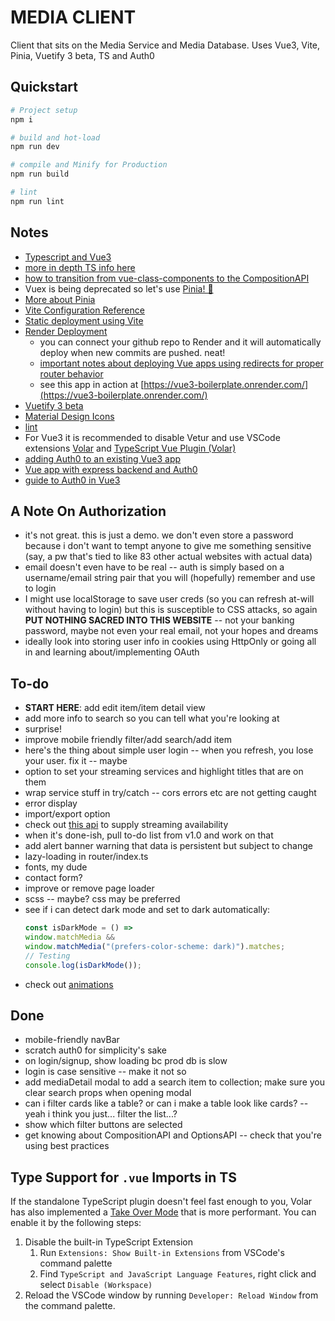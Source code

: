 # MEDIA CLIENT

Client that sits on the Media Service and Media Database. Uses Vue3, Vite, Pinia, Vuetify 3 beta, TS and Auth0

## Quickstart

```sh
# Project setup
npm i

# build and hot-load
npm run dev

# compile and Minify for Production
npm run build

# lint
npm run lint
```

## Notes
* [Typescript and Vue3](https://vuejs.org/guide/typescript/overview.html)
* [more in depth TS info here](https://blog.logrocket.com/how-to-use-vue-3-typescript/)
* [how to transition from vue-class-components to the CompositionAPI](https://levelup.gitconnected.com/from-vue-class-component-to-composition-api-ef3c3dd5fdda)
* Vuex is being deprecated so let's use [Pinia! 🍍](https://pinia.vuejs.org/core-concepts/)
* [More about Pinia](https://www.vuemastery.com/blog/advantages-of-pinia-vs-vuex/)
* [Vite Configuration Reference](https://vitejs.dev/config/)
* [Static deployment using Vite](https://vitejs.dev/guide/static-deploy.html)
* [Render Deployment](https://dashboard.render.com/)
    - you can connect your github repo to Render and it will automatically deploy when new commits are pushed. neat!
    - [important notes about deploying Vue apps using redirects for proper router behavior](https://render.com/docs/deploy-vue-js)
    - see this app in action at [https://vue3-boilerplate.onrender.com/](https://vue3-boilerplate.onrender.com/)
* [Vuetify 3 beta](https://next.vuetifyjs.com/en/)
* [Material Design Icons](https://materialdesignicons.com/)
* [lint](https://eslint.org/)
* For Vue3 it is recommended to disable Vetur and use VSCode extensions [Volar](https://marketplace.visualstudio.com/items?itemName=Vue.volar) and [TypeScript Vue Plugin (Volar)](https://marketplace.visualstudio.com/items?itemName=Vue.vscode-typescript-vue-plugin)
* [adding Auth0 to an existing Vue3 app](https://developer.auth0.com/resources/guides/spa/vue/basic-authentication)
* [Vue app with express backend and Auth0](https://auth0.com/blog/how-to-make-secure-http-requests-with-vue-and-express/)
* [guide to Auth0 in Vue3](https://developer.auth0.com/resources/code-samples/full-stack/hello-world/basic-access-control/spa/vue-javascript-with-composition-api/express-typescript)

## A Note On Authorization
* it's not great. this is just a demo. we don't even store a password because i don't want to tempt anyone to give me something sensitive (say, a pw that's tied to like 83 other actual websites with actual data)
* email doesn't even have to be real -- auth is simply based on a username/email string pair that you will (hopefully) remember and use to login
* I might use localStorage to save user creds (so you can refresh at-will without having to login) but this is susceptible to CSS attacks, so again **PUT NOTHING SACRED INTO THIS WEBSITE** -- not your banking password, maybe not even your real email, not your hopes and dreams
* ideally look into storing user info in cookies using HttpOnly or going all in and learning about/implementing OAuth


## To-do
* **START HERE**: add edit item/item detail view
* add more info to search so you can tell what you're looking at
* surprise!
* improve mobile friendly filter/add search/add item
* here's the thing about simple user login -- when you refresh, you lose your user. fix it -- maybe
* option to set your streaming services and highlight titles that are on them
* wrap service stuff in try/catch -- cors errors etc are not getting caught
* error display
* import/export option
* check out [this api](https://rapidapi.com/movie-of-the-night-movie-of-the-night-default/api/streaming-availability) to supply streaming availability
* when it's done-ish, pull to-do list from v1.0 and work on that
* add alert banner warning that data is persistent but subject to change
* lazy-loading in router/index.ts
* fonts, my dude
* contact form?
* improve or remove page loader
* scss -- maybe? css may be preferred
* see if i can detect dark mode and set to dark automatically:
    ```js
    const isDarkMode = () =>
    window.matchMedia &&
    window.matchMedia("(prefers-color-scheme: dark)").matches;
    // Testing
    console.log(isDarkMode());
    ```
* check out [animations](https://vuejs.org/guide/extras/animation.html#class-based-animations)

## Done
* mobile-friendly navBar
* scratch auth0 for simplicity's sake
* on login/signup, show loading bc prod db is slow
* login is case sensitive -- make it not so
* add mediaDetail modal to add a search item to collection; make sure you clear search props when opening modal
* can i filter cards like a table? or can i make a table look like cards? -- yeah i think you just... filter the list...?
* show which filter buttons are selected
* get knowing about CompositionAPI and OptionsAPI -- check that you're using best practices


## Type Support for `.vue` Imports in TS
If the standalone TypeScript plugin doesn't feel fast enough to you, Volar has also implemented a [Take Over Mode](https://github.com/johnsoncodehk/volar/discussions/471#discussioncomment-1361669) that is more performant. You can enable it by the following steps:

1. Disable the built-in TypeScript Extension
    1) Run `Extensions: Show Built-in Extensions` from VSCode's command palette
    2) Find `TypeScript and JavaScript Language Features`, right click and select `Disable (Workspace)`
2. Reload the VSCode window by running `Developer: Reload Window` from the command palette.

